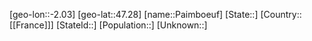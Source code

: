 ﻿---
location: [47.28,-2.03]
type: City
tags:
- geo/City


SpocWebEntityId: 33213
isDeleted: false
confidential: public

---
[geo-lon::-2.03]
[geo-lat::47.28]
[name::Paimboeuf]
[State::]
[Country::[[France]]]
[StateId::]
[Population::]
[Unknown::]

